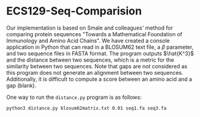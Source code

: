 # ECS129-Seq-Comparision

Our implementation is based on Smale and colleagues' method for comparing protein sequences "Towards a Mathematical Foundation of
Immunology and Amino Acid Chains". We have created a console application in Python that can read in a BLOSUM62 text file, a $\beta$ parameter, and two sequence files in FASTA format. The program outputs $\hat{K^3}$ and the distance between two sequences, which is a metric for the similarity between two sequences. Note that gaps are not considered as this program does not generate an alignment between two sequences. Additionally, it is difficult to compute a score between an amino acid and a gap (blank).

One way to run the `distance.py` program is as follows: 
```console
python3 distance.py blosum62matrix.txt 0.01 seq1.fa seq3.fa
```
